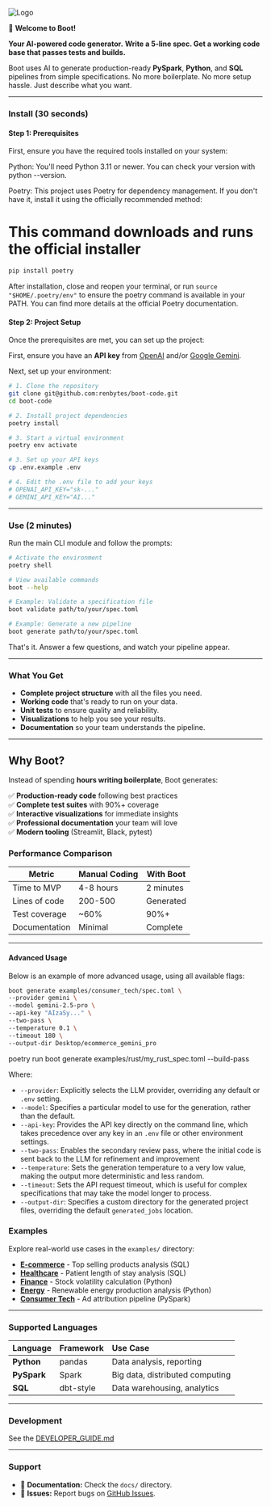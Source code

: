 
![Logo](docs/boot_logo.png)

👋 **Welcome to Boot\!**

**Your AI-powered code generator.**
**Write a 5-line spec. Get a working code base that passes tests and builds.**

Boot uses AI to generate production-ready **PySpark**, **Python**, and **SQL** pipelines from simple specifications. No more boilerplate. No more setup hassle. Just describe what you want.

-----

### **Install (30 seconds)**

#### Step 1: Prerequisites

First, ensure you have the required tools installed on your system:

Python: You'll need Python 3.11 or newer. You can check your version with python --version.

Poetry: This project uses Poetry for dependency management. If you don't have it, install it using the officially recommended method:

# This command downloads and runs the official installer
```bash
pip install poetry
```

After installation, close and reopen your terminal, or run `source "$HOME/.poetry/env"` to ensure the poetry command is available in your PATH. You can find more details at the official Poetry documentation.

#### Step 2: Project Setup

Once the prerequisites are met, you can set up the project:

First, ensure you have an **API key** from [OpenAI](https://openai.com/api/) and/or [Google Gemini](https://ai.google.dev/gemini-api/docs).

Next, set up your environment:

```bash
# 1. Clone the repository
git clone git@github.com:renbytes/boot-code.git
cd boot-code

# 2. Install project dependencies
poetry install

# 3. Start a virtual environment
poetry env activate

# 3. Set up your API keys
cp .env.example .env

# 4. Edit the .env file to add your keys
# OPENAI_API_KEY="sk-..."
# GEMINI_API_KEY="AI..."
```

-----

### **Use (2 minutes)**

Run the main CLI module and follow the prompts:

```bash
# Activate the environment
poetry shell

# View available commands
boot --help

# Example: Validate a specification file
boot validate path/to/your/spec.toml

# Example: Generate a new pipeline
boot generate path/to/your/spec.toml
```

That's it. Answer a few questions, and watch your pipeline appear.

-----

### **What You Get**

  * **Complete project structure** with all the files you need.
  * **Working code** that's ready to run on your data.
  * **Unit tests** to ensure quality and reliability.
  * **Visualizations** to help you see your results.
  * **Documentation** so your team understands the pipeline.

-----

## **Why Boot?**

Instead of spending **hours writing boilerplate**, Boot generates:

✅ **Production-ready code** following best practices  
✅ **Complete test suites** with 90%+ coverage  
✅ **Interactive visualizations** for immediate insights  
✅ **Professional documentation** your team will love  
✅ **Modern tooling** (Streamlit, Black, pytest)

### **Performance Comparison**

| Metric | Manual Coding | With Boot |
|--------|---------------|-----------|
| Time to MVP | 4-8 hours | 2 minutes |
| Lines of code | 200-500 | Generated |
| Test coverage | ~60% | 90%+ |
| Documentation | Minimal | Complete |

-----

#### Advanced Usage

Below is an example of more advanced usage, using all available flags:

```bash
boot generate examples/consumer_tech/spec.toml \
--provider gemini \ 
--model gemini-2.5-pro \
--api-key "AIzaSy..." \
--two-pass \
--temperature 0.1 \
--timeout 180 \
--output-dir Desktop/ecommerce_gemini_pro
```

poetry run boot generate examples/rust/my_rust_spec.toml --build-pass

Where:
* `--provider`: Explicitly selects the LLM provider, overriding any default or `.env` setting.
* `--model`: Specifies a particular model to use for the generation, rather than the default.
* `--api-key`: Provides the API key directly on the command line, which takes precedence over any key in an `.env` file or other environment settings.
* `--two-pass`: Enables the secondary review pass, where the initial code is sent back to the LLM for refinement and improvement
* `--temperature`: Sets the generation temperature to a very low value, making the output more deterministic and less random.
* `--timeout`: Sets the API request timeout, which is useful for complex specifications that may take the model longer to process.
* `--output-dir`: Specifies a custom directory for the generated project files, overriding the default `generated_jobs` location.

### **Examples**

Explore real-world use cases in the `examples/` directory:

  * **[E-commerce](https://www.google.com/search?q=examples/ecommerce/)** - Top selling products analysis (SQL)
  * **[Healthcare](https://www.google.com/search?q=examples/healthcare/)** - Patient length of stay analysis (SQL)
  * **[Finance](https://www.google.com/search?q=examples/finance/)** - Stock volatility calculation (Python)
  * **[Energy](https://www.google.com/search?q=examples/energy/)** - Renewable energy production analysis (Python)
  * **[Consumer Tech](https://www.google.com/search?q=examples/consumer_tech/)** - Ad attribution pipeline (PySpark)

-----

### **Supported Languages**

| Language  | Framework | Use Case                        |
| :-------- | :-------- | :------------------------------ |
| **Python** | pandas    | Data analysis, reporting        |
| **PySpark** | Spark     | Big data, distributed computing |
| **SQL** | dbt-style | Data warehousing, analytics     |

-----

### **Development**

See the [DEVELOPER_GUIDE.md](DEVELOPER_GUIDE.md)

-----

### **Support**

  * 📖 **Documentation:** Check the `docs/` directory.
  * 🐛 **Issues:** Report bugs on [GitHub Issues](https://github.com/renbytes/boot-code/issues).
